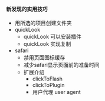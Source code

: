 #### 新发现的实用技巧
- 用所选的项目创建文件夹
- quickLook 
	- quickLook 可以安装插件
	- quickLook 实现复制
- safari
	- 禁用页面图标缓存
	- 减少safari显示页面前的准备时间
	- 扩展介绍
		- clickToFlash
		- clickToPlugin
		- 用户代理 user agent

